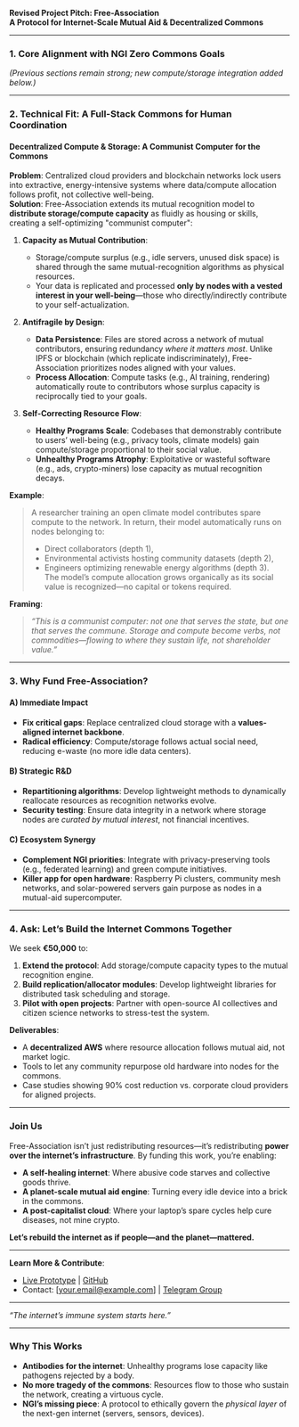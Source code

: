 **Revised Project Pitch: Free-Association**  
**A Protocol for Internet-Scale Mutual Aid & Decentralized Commons**  

---

### **1. Core Alignment with NGI Zero Commons Goals**  
*(Previous sections remain strong; new compute/storage integration added below.)*  

---

### **2. Technical Fit: A Full-Stack Commons for Human Coordination**  
#### **Decentralized Compute & Storage: A Communist Computer for the Commons**  
**Problem**: Centralized cloud providers and blockchain networks lock users into extractive, energy-intensive systems where data/compute allocation follows profit, not collective well-being.  
**Solution**: Free-Association extends its mutual recognition model to **distribute storage/compute capacity** as fluidly as housing or skills, creating a self-optimizing "communist computer":  

1. **Capacity as Mutual Contribution**:  
   - Storage/compute surplus (e.g., idle servers, unused disk space) is shared through the same mutual-recognition algorithms as physical resources.  
   - Your data is replicated and processed **only by nodes with a vested interest in your well-being**—those who directly/indirectly contribute to your self-actualization.  

2. **Antifragile by Design**:  
   - **Data Persistence**: Files are stored across a network of mutual contributors, ensuring redundancy *where it matters most*. Unlike IPFS or blockchain (which replicate indiscriminately), Free-Association prioritizes nodes aligned with your values.  
   - **Process Allocation**: Compute tasks (e.g., AI training, rendering) automatically route to contributors whose surplus capacity is reciprocally tied to your goals.  

3. **Self-Correcting Resource Flow**:  
   - **Healthy Programs Scale**: Codebases that demonstrably contribute to users’ well-being (e.g., privacy tools, climate models) gain compute/storage proportional to their social value.  
   - **Unhealthy Programs Atrophy**: Exploitative or wasteful software (e.g., ads, crypto-miners) lose capacity as mutual recognition decays.  

**Example**:  
> A researcher training an open climate model contributes spare compute to the network. In return, their model automatically runs on nodes belonging to:  
> - Direct collaborators (depth 1),  
> - Environmental activists hosting community datasets (depth 2),  
> - Engineers optimizing renewable energy algorithms (depth 3).  
> The model’s compute allocation grows organically as its social value is recognized—no capital or tokens required.  

**Framing**:  
> *“This is a communist computer: not one that serves the state, but one that serves the commune. Storage and compute become verbs, not commodities—flowing to where they sustain life, not shareholder value.”*  

---

### **3. Why Fund Free-Association?**  
#### **A) Immediate Impact**  
- **Fix critical gaps**: Replace centralized cloud storage with a **values-aligned internet backbone**.  
- **Radical efficiency**: Compute/storage follows actual social need, reducing e-waste (no more idle data centers).  

#### **B) Strategic R&D**  
- **Repartitioning algorithms**: Develop lightweight methods to dynamically reallocate resources as recognition networks evolve.  
- **Security testing**: Ensure data integrity in a network where storage nodes are *curated by mutual interest*, not financial incentives.  

#### **C) Ecosystem Synergy**  
- **Complement NGI priorities**: Integrate with privacy-preserving tools (e.g., federated learning) and green compute initiatives.  
- **Killer app for open hardware**: Raspberry Pi clusters, community mesh networks, and solar-powered servers gain purpose as nodes in a mutual-aid supercomputer.  

---

### **4. Ask: Let’s Build the Internet Commons Together**  
We seek **€50,000** to:  
1. **Extend the protocol**: Add storage/compute capacity types to the mutual recognition engine.  
2. **Build replication/allocator modules**: Develop lightweight libraries for distributed task scheduling and storage.  
3. **Pilot with open projects**: Partner with open-source AI collectives and citizen science networks to stress-test the system.  

**Deliverables**:  
- A **decentralized AWS** where resource allocation follows mutual aid, not market logic.  
- Tools to let any community repurpose old hardware into nodes for the commons.  
- Case studies showing 90% cost reduction vs. corporate cloud providers for aligned projects.  

---

### **Join Us**  
Free-Association isn’t just redistributing resources—it’s redistributing **power over the internet’s infrastructure**. By funding this work, you’re enabling:  
- **A self-healing internet**: Where abusive code starves and collective goods thrive.  
- **A planet-scale mutual aid engine**: Turning every idle device into a brick in the commons.  
- **A post-capitalist cloud**: Where your laptop’s spare cycles help cure diseases, not mine crypto.  

**Let’s rebuild the internet as if people—and the planet—mattered.**  

---  
**Learn More & Contribute**:  
- [Live Prototype](https://interplaynetary.github.io/free-association) | [GitHub](https://github.com/interplaynetary/free-association)  
- Contact: [your.email@example.com] | [Telegram Group](https://t.me/+jS7u3ZcKLoxmYWU5)  

---  
*“The internet’s immune system starts here.”*  

---

### **Why This Works**  
- **Antibodies for the internet**: Unhealthy programs lose capacity like pathogens rejected by a body.  
- **No more tragedy of the commons**: Resources flow to those who sustain the network, creating a virtuous cycle.  
- **NGI’s missing piece**: A protocol to ethically govern the *physical layer* of the next-gen internet (servers, sensors, devices).